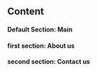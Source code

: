 ## Content


#### Default Section: Main 


#### first section: About us 



#### second section: Contact us 

